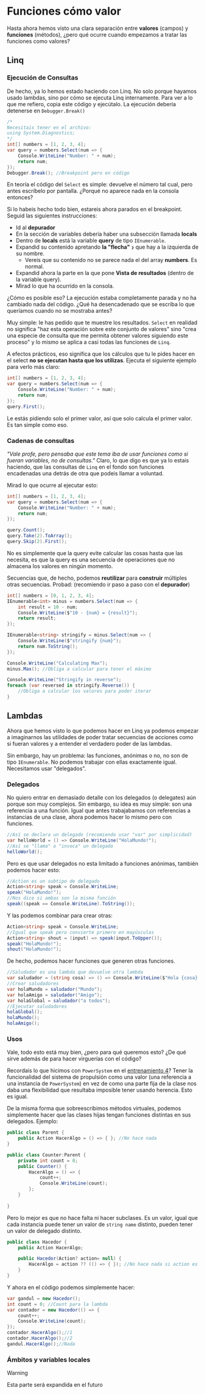 # Funciones cómo valor

Hasta ahora hemos visto una clara separación entre **valores** (campos) y **funciones** (métodos), ¿pero qué ocurre cuando empezamos a tratar las funciones como valores?

## Linq

### Ejecución de Consultas

De hecho, ya lo hemos estado haciendo con Linq. No solo porque hayamos usado lambdas, sino por cómo se ejecuta Linq internamente. Para ver a lo que me refiero, copia este código y ejecútalo. La ejecución debería detenerse en `Debugger.Break()`

```cs
/*
Necesitais tener en el archivo:
using System.Diagnostics;
*/
int[] numbers = [1, 2, 3, 4];
var query = numbers.Select(num => {
    Console.WriteLine("Number: " + num);
    return num;
});
Debugger.Break(); //Breakpoint pero en código
```

En teoría el código del `Select` es simple: devuelve el número tal cual, pero antes escríbelo por pantalla. ¿Porqué no aparece nada en la consola entonces?

Si lo habeis hecho todo bien, estareis ahora parados en el breakpoint. Seguid las siguientes instrucciones:

- Id al **depurador**
- En la sección de variables debería haber una subsección llamada **locals**
- Dentro de **locals** está la variable **query** de tipo `IEnumerable`.
- Expandid su contenido apretando **la "flecha"** `❯` que hay a la izquierda de su nombre.
  - Vereis que su contenido no se parece nada el del array **numbers**. Es normal.
- Expandid ahora la parte en la que pone **Vista de resultados** (dentro de la variable query).
- Mirad lo que ha ocurrido en la consola.

¿Cómo es posible eso? La ejecución estaba completamente parada y no ha cambiado nada del código. ¿Qué ha desencadenado que se escriba lo que queríamos cuando no se mostraba antes?

Muy simple: le has pedido que te muestre los resultados. `Select` en realidad no significa "haz esta operación sobre este conjunto de valores" sino "crea una especie de consulta que me permita obtener valores siguiendo este proceso" y lo mismo se aplica a casi todas las funciones de  `Linq`.

A efectos prácticos, eso significa que los cálculos que tu le pides hacer en el select **no se ejecutan hasta que los utilizas**. Ejecuta el siguiente ejemplo para verlo más claro:

```cs
int[] numbers = [1, 2, 3, 4];
var query = numbers.Select(num => {
    Console.WriteLine("Number: " + num);
    return num;
});
query.First();
```

Le estás pidiendo solo el primer valor, así que solo calcula el primer valor. Es tan simple como eso.

### Cadenas de consultas

*"Vale profe, pero pensaba que este tema iba de usar funciones como si fueran variables, no de consultas."* Claro, lo que digo es que ya lo estais haciendo, que las consultas de `Linq` en el fondo son funciones encadenadas una detrás de otra que podeis llamar a voluntad.

Mirad lo que ocurre al ejecutar esto:

```cs
int[] numbers = [1, 2, 3, 4];
var query = numbers.Select(num => {
    Console.WriteLine("Number: " + num);
    return num;
});

query.Count(); 
query.Take(2).ToArray(); 
query.Skip(2).First();
```

No es simplemente que la query evite calcular las cosas hasta que las necesita, es que la query es una secuencia de operaciones que no almacena los valores en ningún momento.

Secuencias que, de hecho, podemos **reutilizar** para **construir** múltiples otras secuencias. Probad: (recomiendo ir paso a paso con el **depurador**)

```cs
int[] numbers = [0, 1, 2, 3, 4];
IEnumerable<int> minus = numbers.Select(num => {
    int result = 10 - num;
    Console.WriteLine($"10 - {num} = {result}");
    return result;
});

IEnumerable<string> stringify = minus.Select(num => {
    Console.WriteLine($"stringify {num}");
    return num.ToString();
});

Console.WriteLine("Calculating Max");
minus.Max(); //Obliga a calcular para tener el máximo

Console.WriteLine("Stringify in reverse");
foreach (var reversed in stringify.Reverse()) {
    //Obliga a calcular los valores para poder iterar
}
```


## Lambdas

Ahora que hemos visto lo que podemos hacer en Linq ya podemos empezar a imaginarnos las utilidades de poder tratar secuencias de acciones como si fueran valores y a entender el verdadero poder de las lambdas.

Sin embargo, hay un problema: las funciones, anónimas o no, no son de tipo `IEnumerable`. No podemos trabajar con ellas exactamente igual. Necesitamos usar "delegados".

### Delegados

No quiero entrar en demasiado detalle con los delegados (o delegates) aún porque son muy complejos. Sin embargo, su idea es muy simple: son una referencia a una función. Igual que antes trabajabamos con referencias a instancias de una clase, ahora podemos hacer lo mismo pero con funciones.

```cs
//Así se declara un delegado (recomiendo usar "var" por simplicidad)
var helloWorld = () => Console.WriteLine("HolaMundo!");
//Así se "llama" o "invoca" un delegado
helloWorld();
```

Pero es que usar delegados no esta limitado a funciones anónimas, también podemos hacer esto:

```cs
//Action es un subtipo de delegado
Action<string> speak = Console.WriteLine;
speak("HolaMundo!");
//Nos dice si ambas son la misma función
speak((speak == Console.WriteLine).ToString());
```

Y las podemos combinar para crear otras:

```cs
Action<string> speak = Console.WriteLine;
//Igual que speak pero convierte primero en mayúsculas
Action<string> shout = (input) => speak(input.ToUpper());
speak("HolaMundo!");
shout("HolaMundo!");
```

De hecho, podemos hacer funciones que generen otras funciones.

```cs
//Saludador es una lambda que devuelve otra lambda
var saludador = (string cosa) => () => Console.WriteLine($"Hola {cosa}!");
//Crear saludadores
var holaMundo = saludador("Mundo");
var holaAmigo = saludador("Amigo");
var holaGlobal = saludador("a todos");
//Ejecutar saludadores
holaGlobal();
holaMundo();
holaAmigo();
```

### Usos

Vale, todo esto está muy bien, ¿pero para qué queremos esto? ¿De qué sirve además de para hacer virguerías con el código?

Recordais lo que hicimos con `PowerSystem` en el [entrenamiento 4](4.%20Herencias%20Conflictivas.md)? Tener la funcionalidad del sistema de propulsión como una valor (una referencia a una instancia de `PowerSystem`) en vez de como una parte fija de la clase nos daba una flexibilidad que resultaba imposible tener usando herencia. Esto es igual.

De la misma forma que sobreescribimos métodos virtuales, podemos simplemente hacer que las clases hijas tengan funciones distintas en sus delegados. Ejemplo:

```cs
public class Parent {
    public Action HacerAlgo = () => { }; //No hace nada
}

public class Counter:Parent {
    private int count = 0;
    public Counter() {
        HacerAlgo = () => {
            count++;
            Console.WriteLine(count);
        };
    }
    
}
```

Pero lo mejor es que no hace falta ni hacer subclases. Es un valor, igual que cada instancia puede tener un valor de `string name` distinto, pueden tener un valor de delegado distinto.

```cs
public class Hacedor {
    public Action HacerAlgo;

    public Hacedor(Action? action= null) {
        HacerAlgo = action ?? (() => { }); //No hace nada si action es null
    }
}
```

Y ahora en el código podemos simplemente hacer:

```cs
var gandul = new Hacedor();
int count = 0; //Count para la lambda
var contador = new Hacedor(() => {
    count++;
    Console.WriteLine(count);
});
contador.HacerAlgo();//1
contador.HacerAlgo();//2
gandul.HacerAlgo();//Nada
```


### Ámbitos y variables locales

> [!warning]
> Esta parte será expandida en el futuro

<!-- TODO: elaborar -->